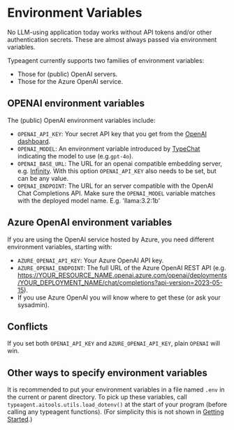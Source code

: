 # Environment Variables

No LLM-using application today works without API tokens and/or other
authentication secrets. These are almost always passed via environment
variables.

Typeagent currently supports two families of environment variables:

- Those for (public) OpenAI servers.
- Those for the Azure OpenAI service.

## OPENAI environment variables

The (public) OpenAI environment variables include:

- `OPENAI_API_KEY`: Your secret API key that you get from the
  [OpenAI dashboard](https://platform.openai.com/api-keys).
- `OPENAI_MODEL`: An environment variable introduced by
  [TypeChat](https://microsoft.github.io/TypeChat/docs/examples/)
  indicating the model to use (e.g.`gpt-4o`).
- `OPENAI_BASE_URL`: The URL for an openai compatible embedding server, e.g. [Infinity](https://github.com/michaelfeil/infinity). With this option `OPENAI_API_KEY` also needs to be set, but can be any value.
- `OPENAI_ENDPOINT`: The URL for an server compatible with the OpenAI Chat Completions API. Make sure the `OPENAI_MODEL` variable matches with the deployed model name. E.g. 'llama:3.2:1b'

## Azure OpenAI environment variables

If you are using the OpenAI service hosted by Azure, you need different
environment variables, starting with:

- `AZURE_OPENAI_API_KEY`: Your Azure OpenAI API key.
- `AZURE_OPENAI_ENDPOINT`: The full URL of the Azure OpenAI REST API
  (e.g. https://YOUR_RESOURCE_NAME.openai.azure.com/openai/deployments/YOUR_DEPLOYMENT_NAME/chat/completions?api-version=2023-05-15).
- If you use Azure OpenAI you will know where to get these
  (or ask your sysadmin).

## Conflicts

If you set both `OPENAI_API_KEY` and `AZURE_OPENAI_API_KEY`,
plain `OPENAI` will win.

## Other ways to specify environment variables

It is recommended to put your environment variables in a file named
`.env` in the current or parent directory.
To pick up these variables, call `typeagent.aitools.utils.load_dotenv()`
at the start of your program (before calling any typeagent functions).
(For simplicity this is not shown in [Getting Started](getting-started.md).)
